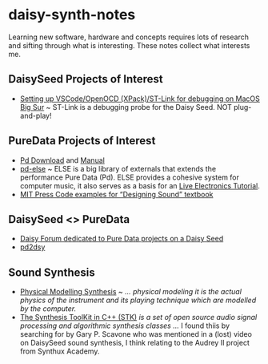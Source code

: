 # daisy-synth-notes

Learning new software, hardware and concepts requires lots of research and sifting through what is interesting. These notes collect what interests me.

## DaisySeed Projects of Interest

- [Setting up VSCode/OpenOCD (XPack)/ST-Link for debugging on MacOS Big Sur](https://forum.pedalpcb.com/threads/setting-up-vscode-openocd-xpack-st-link-for-debugging-on-macos-big-sur.4861/) ~ ST-Link is a debugging probe for the Daisy Seed. NOT plug-and-play!

## PureData Projects of Interest

- [Pd Download](http://msp.ucsd.edu/software.html) and [Manual](http://msp.ucsd.edu/Pd_documentation/index.htm)
- [pd-else](https://github.com/porres/pd-else/?tab=readme-ov-file) ~ ELSE is a big library of externals that extends the performance Pure Data (Pd). ELSE provides a cohesive system for computer music, it also serves as a basis for an [Live Electronics Tutorial]().
- [MIT Press Code examples for “Designing Sound” textbook](https://mitp-content-server.mit.edu/books/content/sectbyfn/books_pres_0/8375/designing_sound.zip/chapter09.html)

## DaisySeed <> PureData

- [Daisy Forum dedicated to Pure Data projects on a Daisy Seed](https://forum.electro-smith.com/t/pure-data/110)
- [pd2dsy](https://github.com/electro-smith/pd2dsy)

## Sound Synthesis

- [Physical Modelling Synthesis](https://ccrma.stanford.edu/software/clm/compmus/clm-tutorials/pm.html) ~ _... physical modeling it is the actual physics of the instrument and its playing technique which are modelled by the computer._
- [The Synthesis ToolKit in C++ (STK)](https://ccrma.stanford.edu/software/stk/) _is a set of open source audio signal processing and algorithmic synthesis classes ..._ I found thiis by searching for by Gary P. Scavone who was mentioned in a (lost) video on DaisySeed sound synthesis, I think relating to the Audrey II project from Synthux Academy.
